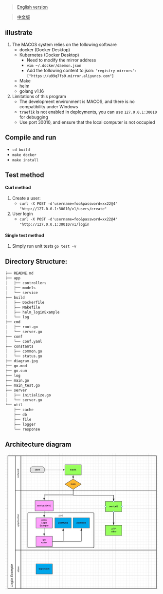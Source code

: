 > [English version](https://github.com/yeer/loginExample/blob/master/README_EN.md)

> [中文版](https://github.com/yeer/loginExample/blob/master/README.md)

## illustrate

1. The MACOS system relies on the following software
   - docker (Docker Desktop)
   - Kubernetes (Docker Desktop)
     - Need to modify the mirror address
     - `vim ~/.docker/daemon.json`
     - Add the following content to json: `"registry-mirrors":["https://u99q7fs9.mirror.aliyuncs.com"]`
   - Make
   - helm
   - golang v1.16
2. Limitations of this program
   - The development environment is MACOS, and there is no compatibility under Windows
   - `traefik` is not enabled in deployments, you can use `127.0.0.1:30010` for debugging
   - Use port 30010, and ensure that the local computer is not occupied

## Compile and run

- `cd build`
- `make docker`
- `make install`

## Test method

#### Curl method

1. Create a user:
   - `curl -X POST -d'username=foo&password=xx22@4' "http://127.0.0.1:30010/v1/users/create"`
2. User login
   - `curl -X POST -d'username=foo&password=xx22@4' "http://127.0.0.1:30010/v1/login`

#### Single test method

1. Simply run unit tests
   `go test -v`

## Directory Structure:

```
├── README.md
├── app
│   ├── controllers
│   ├── models
│   └── service
├── build
│   ├── Dockerfile
│   ├── Makefile
│   ├── helm_loginExample
│   └── log
├── cmd
│   ├── root.go
│   └── server.go
├── conf
│   └── conf.yaml
├── constants
│   ├── common.go
│   └── status.go
├── diagram.jpg
├── go.mod
├── go.sum
├── log
├── main.go
├── main_test.go
├── server
│   ├── initialize.go
│   └── server.go
└── util
    ├── cache
    ├── db
    ├── file
    ├── logger
    └── response
```

## Architecture diagram

![image](diagram.jpg)
